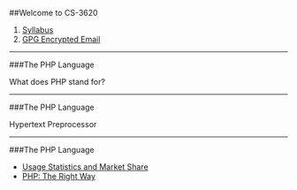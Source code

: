 ##Welcome to CS-3620

1. [Syllabus](https://weber.instructure.com/courses/439313/assignments/syllabus)
2. [GPG Encrypted Email](http://openpgp.org/software/)

---

###The PHP Language

What does PHP stand for?

---

###The PHP Language

Hypertext Preprocessor

---

###The PHP Language

* [Usage Statistics and Market Share](https://w3techs.com/technologies/overview/programming_language/all)
* [PHP: The Right Way](http://www.phptherightway.com)